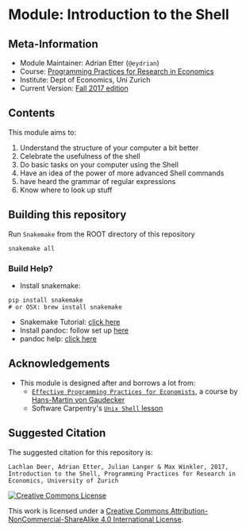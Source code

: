 # Module: Introduction to the Shell


## Meta-Information

*   Module Maintainer: Adrian Etter (`@eydrian`)
*   Course: [Programming Practices for Research in Economics](https://github.com/pp4rs)
*   Institute: Dept of Economics, Uni Zurich
*   Current Version: [Fall 2017 edition](https://pp4rs.github.io/2017-uzh)

## Contents

This module aims to:

1. Understand the structure of your computer a bit better
2. Celebrate the usefulness of the shell
3. Do basic tasks on your computer using the Shell
4. Have an idea of the power of more advanced Shell commands
5. have heard the grammar of regular expressions
5. Know where to look up stuff


## Building this repository
Run `Snakemake` from the ROOT directory of this repository
```
snakemake all
```

### Build  Help?

* Install snakemake:

```
pip install snakemake
# or OSX: brew install snakemake
```

* Snakemake Tutorial: [click here](https://snakemake.readthedocs.io/en/stable/)
* Install pandoc: follow set up [here](http://pandoc.org/installing.html)
* pandoc help: [click here](http://pandoc.org/getting-started.html)

## Acknowledgements

*   This module is designed after and borrows a lot from:
    *   [`Effective Programming Practices for Economists`](http://wiwi.uni-bonn.de/gaudecker/teaching/prog_econ_slides.html#prog-econ-slides), a course by [Hans-Martin von Gaudecker](http://wiwi.uni-bonn.de/gaudecker/index.html)
    *   Software Carpentry's [`Unix Shell` lesson](http://swcarpentry.github.io/shell-novice/)

## Suggested Citation

The suggested citation for this repository is:

```
Lachlan Deer, Adrian Etter, Julian Langer & Max Winkler, 2017, Introduction to the Shell, Programming Practices for Research in Economics, University of Zurich
```

<a rel="license" href="http://creativecommons.org/licenses/by-nc-sa/4.0/"><img alt="Creative Commons License" style="border-width:0" src="https://i.creativecommons.org/l/by-nc-sa/4.0/88x31.png" /></a><br />

This work is licensed under a <a rel="license" href="http://creativecommons.org/licenses/by-nc-sa/4.0/">Creative Commons Attribution-NonCommercial-ShareAlike 4.0 International License</a>.
